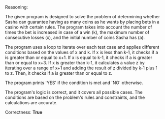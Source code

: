 Reasoning:

The given program is designed to solve the problem of determining whether Sasha can guarantee having as many coins as he wants by placing bets in a casino with certain rules. The program takes into account the number of times the bet is increased in case of a win (k), the maximum number of consecutive losses (x), and the initial number of coins Sasha has (a).

The program uses a loop to iterate over each test case and applies different conditions based on the values of x and k. If x is less than k-1, it checks if a is greater than or equal to x+1. If x is equal to k-1, it checks if a is greater than or equal to x+3. If x is greater than k-1, it calculates a value z by iterating over a range of x+1 and adding the result of z divided by k-1 plus 1 to z. Then, it checks if a is greater than or equal to z.

The program prints 'YES' if the condition is met and 'NO' otherwise.

The program's logic is correct, and it covers all possible cases. The conditions are based on the problem's rules and constraints, and the calculations are accurate.

Correctness: **True**